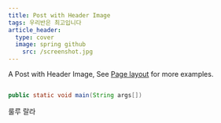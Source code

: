 ```yaml
---
title: Post with Header Image
tags: 우리반은 최고입니다
article_header:
  type: cover
  image: spring github
    src: /screenshot.jpg
---
```


A Post with Header Image, See [Page layout](https://kitian616.github.io/jekyll-TeXt-theme/samples.html#page-layout) for more examples.


```java

public static void main(String args[])

```

룰루 랄라

<!--more-->

